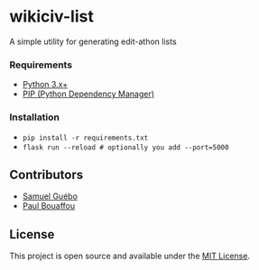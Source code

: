 # wikiciv-list

A simple utility for generating edit-athon lists

### Requirements

* [Python 3.x+](https://www.python.org/downloads/)
* [PIP (Python Dependency Manager)](https://pip.pypa.io/en/stable/installing/)


### Installation
* `pip install -r requirements.txt`
* `flask run --reload # optionally you add --port=5000`

## Contributors

* [Samuel Guébo](https://github.com/samuelguebo)
* [Paul Bouaffou](https://github.com/paulbouaffou)


## License
This project is open source and available under the [MIT License](LICENSE).
